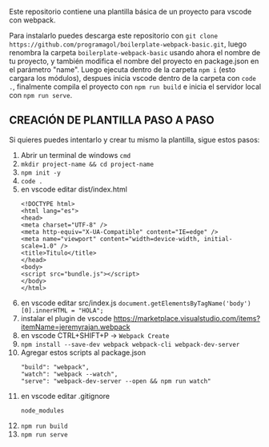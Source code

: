 
Este repositorio contiene una plantilla básica de un proyecto para vscode con webpack.

Para instalarlo puedes descarga este repositorio con ```git clone https://github.com/programagol/boilerplate-webpack-basic.git```, luego renombra la carpeta ```boilerplate-webpack-basic``` usando ahora el nombre de tu proyecto, y también modifica el nombre del proyecto en package.json en el parámetro "name". Luego ejecuta dentro de la carpeta ```npm i``` (esto cargara los módulos), despues inicia vscode dentro de la carpeta con ```code .```, finalmente compila el proyecto con ```npm run build``` e inicia el servidor local con ```npm run serve```.


## CREACIÓN DE PLANTILLA PASO A PASO
Si quieres puedes intentarlo y crear tu mismo la plantilla, sigue estos pasos:
1. Abrir un terminal de windows ```cmd```
1. ```mkdir project-name && cd project-name```
1. ```npm init -y```
1. ```code .```
1. en vscode editar dist/index.html
      ```
      <!DOCTYPE html>
      <html lang="es">
      <head>
      <meta charset="UTF-8" />
      <meta http-equiv="X-UA-Compatible" content="IE=edge" />
      <meta name="viewport" content="width=device-width, initial-scale=1.0" />
      <title>Titulo</title>
      </head>
      <body>
      <script src="bundle.js"></script>
      </body>
      </html>
      ```
1. en vscode editar src/index.js
      ```document.getElementsByTagName('body')[0].innerHTML = "HOLA";```
1. instalar el plugin de vscode https://marketplace.visualstudio.com/items?itemName=jeremyrajan.webpack
1. en vscode CTRL+SHIFT+P -> ```Webpack Create```
1. ```npm install --save-dev webpack webpack-cli webpack-dev-server```
1. Agregar estos scripts al package.json
      ```
      "build": "webpack",
      "watch": "webpack --watch",
      "serve": "webpack-dev-server --open && npm run watch"
      ```
1. en vscode editar  .gitignore
      ```
      node_modules  
      ```
1. ```npm run build```
1. ```npm run serve```
